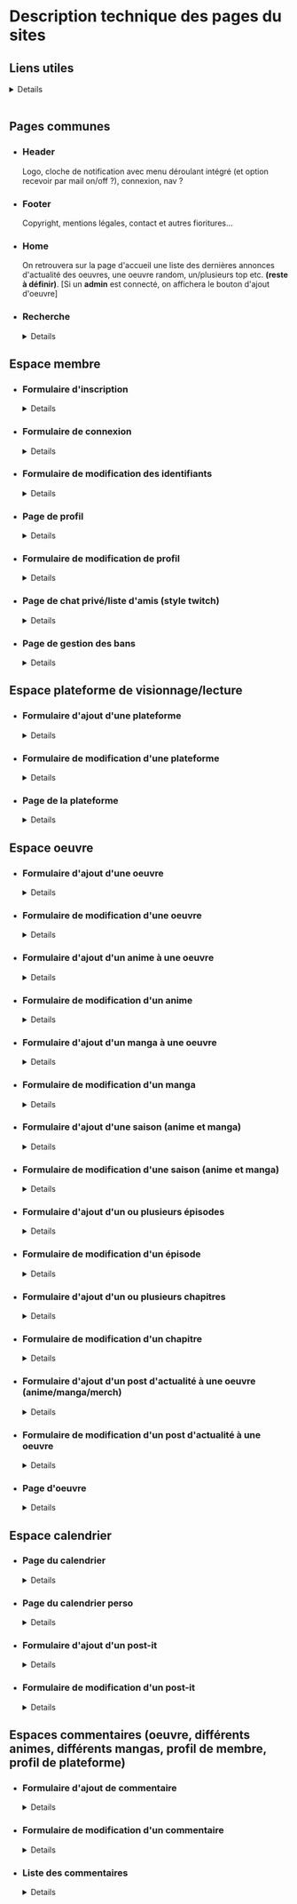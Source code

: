 # Description technique des pages du sites

## Liens utiles

<details>

- Cahier des charges
- Mocodo
- Charte des validité des champs utilisateurs
- Trello

</details>

<br>

## **Pages communes**

- ### Header

  Logo, cloche de notification avec menu déroulant intégré (et option recevoir par mail on/off ?), connexion, nav ?

- ### Footer

  Copyright, mentions légales, contact et autres fioritures...

- ### Home

  On retrouvera sur la page d'accueil une liste des dernières annonces d'actualité des oeuvres, une oeuvre random, un/plusieurs top etc. **(reste à définir)**.
  [Si un **admin** est connecté, on affichera le bouton d'ajout d'oeuvre]

- ### Recherche

  <details>
  
    - Par oeuvre (filtres à définir),
    - Par membre (avec boutons de gestion admin si admin connecté),
    - Par plateforme de visionnage/lecture.
  </details>

## **Espace membre**

- ### Formulaire d'inscription

  <details>

    | Champ | Type | Name | minwidth | maxwidth | Obligatoire | Placeholder | value |
    | ---- | ---- | ---- | ---- | ---- | ---- | ---- | ---- |
    | Pseudo | text | pseudo | ? | ? | Oui | Pseudo... | ---- |
    | Email | email | email | ? | ?35? | Oui | Email... | ---- |
    | Mdp | password | password | 8 | ?50? | Oui | Mot de passe... | ---- |
    | Mdp confirm | password | passwordConfirm | 8 | ?50? | Oui | Confirmation... | ---- |
  </details>

- ### Formulaire de connexion

  <details>

    | Champ | Type | Name | minwidth | maxwidth | Obligatoire | Placeholder | value |
    | ---- | ---- | ---- | ---- | ---- | ---- | ---- | ---- |
    | Email | email | email | ? | ?35? | Oui | Email... | ---- |
    | Mdp | password | password | 8 | ?50? | Oui | Mot de passe... | ---- |
    | Resté connecté | radio | autoLog | ---- | ---- | Non | ---- | ---- |
    Ainsi qu'un lien "mot de passe oublié".
  </details>

- ### Formulaire de modification des identifiants

  <details>

    *Pour changer ses identifiants il sera nécessaire d'entrer son mot de passe actuel.*

    *Pour changer de mot de passe il faudra entrer le nouveau mdp dans les champs prévus, **et** entrer son mot de passe actuel.*

    | Champ | Type | Name | minwidth | maxwidth | Obligatoire | Placeholder | value |
    | ---- | ---- | ---- | ---- | ---- | ---- | ---- | ---- |
    | Pseudo | text | pseudo | ? | ? | Oui | Pseudo... | Pseudo actuel |
    | Email | email | email | ? | ?35? | Oui | Email... | Email actuelle |
    | Mdp actuel | password | password | 8 | ?50? | Oui | Mot de passe... | ---- |
    | Nouveau mdp | password | newPassword | 8 | ?50? | Non | Nouveau mot de passe... | ---- |
    | Mdp confirm | password | newPasswordConfirm | 8 | ?50? | Non | Confirmation... | ---- |
  </details>

- ### Page de profil

  <details>

    Page de profil du membre concerné, apparaitront sur cette page :
    - Les photo de profil et de couverture (bannière),
    - Les date d'inscription et de dernière connexion,
    - La bio,
    - Une série d'informations relatives à l'utilisateur qui pourront individuellement être rendues publique ou privée en modifiant le profil tel que : la date d'anniversaire, le sexe, la liste d'oeuvres suivies, l'avancement de visionnage/lecture de ces oeuvres, le watchtime, la liste d'amis etc.
    - Si l'utilisateur visionnant la page est **connecté**, on affichera un bouton de demande en ami,
    - [Si le **membre concerné** est connecté, on affichera les boutons de modification des identifiants et de suppression du compte],
    - [Si un **admin** est connecté, on affichera les boutons de gestion de l'utilisateur (reset des images et de la bio, modification du rôle etc.)]
  </details>

- ### Formulaire de modification de profil

  <details>

    | Champ | Type | Name | minwidth | maxwidth | Obligatoire | Placeholder | value | Checked |
    | ---- | ---- | ---- | ---- | ---- | ---- | ---- | ---- | ---- |
    | Pdp | file (image) | pp | ---- | ---- | Non | ---- | ---- | ---- |
    | Bannière | file (image) | banner | ---- | ---- | Non | ---- | ---- | ---- |
    | Bio | textarea | bio | ---- | ---- | Non | ---- | ---- | ---- |
    | Infos extra | radio | \<info\> | ---- | ---- | Oui | ---- | show/hide | Valeur actuelle |
  </details>

- ### Page de chat privé/liste d'amis (style twitch)

  <details>
    Fraction de page qui prendra surement la forme d'une petite boite de dialogue avec un champ de texte.
  </details>

- ### Page de gestion des bans

  <details>
  
    [Nécessité d'être **admin** pour charger cette page]

    Formulaire d'ajout d'un ban :
    | Champ | Type | Name | minwidth | maxwidth | Obligatoire | Placeholder | value |
    | ---- | ---- | ---- | ---- | ---- | ---- | ---- | ---- |
    | Email | email | email | ? | ? | Oui | Email à ban... | ---- |
    | Raison | text | reason | ? | ? | Non | Raison du ban | ---- |

    Liste des bans : email, bourreau (sous forme de lien), message de ban (s'il y en a un), bouton unban
  </details>

## **Espace plateforme de visionnage/lecture**

- ### Formulaire d'ajout d'une plateforme

  <details>

    | Champ | Type | Name | minwidth | maxwidth | Obligatoire | Placeholder | value |
    | ---- | ---- | ---- | ---- | ---- | ---- | ---- | ---- |
    | Nom | text | name | ? | ? | Oui | Nom de la plateforme... | ---- |
    | Type | checkbox | type | ---- | ---- | Oui | ---- | ---- |
    | Site web de la plateforme | text | websiteLink | ? | ? | Non | Lien vers la plateforme | ---- |
  </details>

- ### Formulaire de modification d'une plateforme

  <details>

    | Champ | Type | Name | minwidth | maxwidth | Obligatoire | Placeholder | value |
    | ---- | ---- | ---- | ---- | ---- | ---- | ---- | ---- |
    | Nom | text | name | ? | ? | Oui | Nom de la plateforme... | Nom actuel |
    | Type | checkbox | type | ---- | ---- | Oui | ---- | Type actuel |
    | Site web de la plateforme | text | websiteLink | ? | ? | Non | Lien vers la plateforme | Lien actuel |
  </details>

- ### Page de la plateforme

  <details>

    Page type "profil" de la plateforme légale avec son nom, son type (anime et/ou manga) et une liste des oeuvres trouvables sous forme de lien à la page dédié de la plateforme.

    [Si **admin connecté** : on ajoute la possibilité de modifier la page de la plateforme],
  </details>

## **Espace oeuvre**

- ### Formulaire d'ajout d'une oeuvre

  <details>

    | Champ | Type | Name | minwidth | maxwidth | Obligatoire | Placeholder | value |
    | ---- | ---- | ---- | ---- | ---- | ---- | ---- | ---- |
    | Nom | text | name | ? | ? | Oui | Nom de l'oeuvre... | ---- |
    | Résumé | textarea | summary | ? | ? | Non | Résumé de l'oeuvre | ---- |
    | Auteur | text | author | ? | ? | Oui | Auteur... | ---- |
  </details>

- ### Formulaire de modification d'une oeuvre

  <details>

    | Champ | Type | Name | minwidth | maxwidth | Obligatoire | Placeholder | value |
    | ---- | ---- | ---- | ---- | ---- | ---- | ---- | ---- |
    | Nom | text | name | ? | ? | Oui | Nom de l'oeuvre... | Nom actuel |
    | Résumé | textarea | summary | ? | ? | Non | Résumé de l'oeuvre | Résumé actuel |
    | Auteur | text | author | ? | ? | Oui | Auteur... | Auteur actuel |
  </details>

- ### Formulaire d'ajout d'un anime à une oeuvre

  <details>

    | Champ | Type | Name | minwidth | maxwidth | Obligatoire | Placeholder | value |
    | ---- | ---- | ---- | ---- | ---- | ---- | ---- | ---- |
    | Nom | text | name | ? | ? | Oui | Nom de l'anime... | ---- |
    | Editeur | text | editor | ? | ? | Non | Editeur... | ---- |
    | Plateforme | text | streamingLink | ? | ? | Non | Lien... | ---- |
    | Durée des ep | number | epDuration | ? | ? | Non | Durée... | 24 |
  </details>

- ### Formulaire de modification d'un anime

  <details>

    | Champ | Type | Name | minwidth | maxwidth | Obligatoire | Placeholder | value |
    | ---- | ---- | ---- | ---- | ---- | ---- | ---- | ---- |
    | Nom | text | name | ? | ? | Oui | Nom de l'anime... | Nom actuel |
    | Editeur | text | editor | ? | ? | Non | Editeur... | Editeur actuel |
    | Plateforme | text | streamingLink | ? | ? | Non | Lien... | Lien actuel |
    | Durée des ep | number | epDuration | ? | ? | Non | Durée... | Durée actuelle |
  </details>

- ### Formulaire d'ajout d'un manga à une oeuvre

  <details>

    | Champ | Type | Name | minwidth | maxwidth | Obligatoire | Placeholder | value |
    | ---- | ---- | ---- | ---- | ---- | ---- | ---- | ---- |
    | Nom | text | name | ? | ? | Oui | Nom du manga... | ---- |
    | Illustrateur | text | illustrator | ? | ? | Non | Illustrateur... | ---- |
    | Lien de lecture | text | streamingLink | ? | ? | Non | Lien... | ---- |
  </details>

- ### Formulaire de modification d'un manga

  <details>

    | Champ | Type | Name | minwidth | maxwidth | Obligatoire | Placeholder | value |
    | ---- | ---- | ---- | ---- | ---- | ---- | ---- | ---- |
    | Nom | text | name | ? | ? | Oui | Nom du manga... | Nom actuel |
    | Illustrateur | text | illustrator | ? | ? | Non | Illustrateur... | Illu. actuel |
    | Lien de lecture | text | streamingLink | ? | ? | Non | Lien... | Lien actuel |
  </details>

- ### Formulaire d'ajout d'une saison (anime et manga)

  <details>

    | Champ | Type | Name | minwidth | maxwidth | Obligatoire | Placeholder | value |
    | ---- | ---- | ---- | ---- | ---- | ---- | ---- | ---- |
    | Nom | text | name | ? | ? | Oui | Nom de la saison... | ---- |
  </details>

- ### Formulaire de modification d'une saison (anime et manga)

  <details>

    | Champ | Type | Name | minwidth | maxwidth | Obligatoire | Placeholder | value |
    | ---- | ---- | ---- | ---- | ---- | ---- | ---- | ---- |
    | Nom | text | name | ? | ? | Oui | Nom de la saison... | Nom actuel |
  </details>

- ### Formulaire d'ajout d'un ou plusieurs épisodes

  <details>

    | Champ | Type | Name | minwidth | maxwidth | Obligatoire | Placeholder | value |
    | ---- | ---- | ---- | ---- | ---- | ---- | ---- | ---- |
    | Nombre d'ep ajoutés | number | numberOfEp | 1 | ? | Oui | Nombre d'ep ajoutés... | 1 |
    | Nom automatique | radio | autoName | ---- | ---- | Oui | ---- | true/false |
    A répéter n fois :
    | Nom | text | name | ? | ? | Oui | Nom de l'ep... | ---- |
    | Durée | number | duration | ? | ? | Oui | Durée de l'ep | nb courant |
    | Saison | select | season | 1 | ? | Oui | Saison n°... | Hors saison |

    Le nom automatique doit être sur true par défaut et la saisie des ep sur disabled et inversement en fonction du nom automatique.
  </details>

- ### Formulaire de modification d'un épisode

  <details>

    | Champ | Type | Name | minwidth | maxwidth | Obligatoire | Placeholder | value |
    | ---- | ---- | ---- | ---- | ---- | ---- | ---- | ---- |
    | Nom | text | name | ? | ? | Oui | Nom de l'ep... | Nom actuel |
    | Durée | number | duration | ? | ? | Oui | Durée de l'ep | nb actuel |
    | Saison | select | season | 1 | ? | Oui | Saison n°... | s actuelle |
  </details>

- ### Formulaire d'ajout d'un ou plusieurs chapitres

  <details>

    | Champ | Type | Name | minwidth | maxwidth | Obligatoire | Placeholder | value |
    | ---- | ---- | ---- | ---- | ---- | ---- | ---- | ---- |
    | Nombre de chp ajoutés | number | numberOfChp | 1 | ? | Oui | Nombre de chp ajoutés... | 1 |
    | Nom automatique | radio | autoName | ---- | ---- | Oui | ---- | true/false |
    A répéter n fois :
    | Nom | text | name | ? | ? | Oui | Nom du chp... | ---- |
    | Saison | select | season | 1 | ? | Oui | Saison n°... | Hors saison |

    Le nom automatique doit être sur true par défaut et la saisie des chp sur disabled et inversement en fonction du nom automatique.
  </details>

- ### Formulaire de modification d'un chapitre

  <details>

    | Champ | Type | Name | minwidth | maxwidth | Obligatoire | Placeholder | value |
    | ---- | ---- | ---- | ---- | ---- | ---- | ---- | ---- |
    | Nom | text | name | ? | ? | Oui | Nom de l'ep... | Nom actuel |
    | Saison | select | season | 1 | ? | Oui | Saison n°... | s actuelle |
  </details>

- ### Formulaire d'ajout d'un post d'actualité à une oeuvre (anime/manga/merch)

  <details>

    | Champ | Type | Name | minwidth | maxwidth | Obligatoire | Placeholder | value |
    | ---- | ---- | ---- | ---- | ---- | ---- | ---- | ---- |
    | Titre | text | title | ? | ? | Oui | Titre... | ---- |
    | Message | textarea | message | ? | ? | Oui | Message... | ---- |
  </details>

- ### Formulaire de modification d'un post d'actualité à une oeuvre

  <details>

    | Champ | Type | Name | minwidth | maxwidth | Obligatoire | Placeholder | value |
    | ---- | ---- | ---- | ---- | ---- | ---- | ---- | ---- |
    | Titre | text | title | ? | ? | Oui | Titre... | Titre actuel |
    | Message | textarea | message | ? | ? | Oui | Message... | Message actuel |
  </details>

- ### Page d'oeuvre

  <details>

    Sur la page de "profil" de l'oeuvre on trouvera les élements :
    - Espace dédié anime/manga interchangeable
        - Possibilité de noter quels ep/chp ont été vus/lus,
        - Date du prochain ep/chp si connu et si toujours en cours,
    - Actu de l'oeuvre,
    - Note moyenne,
    - [Si **membre connecté** : on ajoute la possibilité d'ajouter ou de modifier la note du membre],
    - [Si **membre connecté** : on ajoute la possibilité de follow/unfollow l'oeuvre pour être notifié des annonces et prochaines sorties],
    - [Si **admin connecté** : on ajoute la possibilité de modifier la page de l'oeuvre],
    - [Si **admin connecté** : on ajoute la possibilité d'ajouter ou de modifier les animes/mangas/actu de l'oeuvre],
  </details>

## **Espace calendrier**

- ### Page du calendrier

  <details>

    Calendrier interactif des prochaines sorties d'animes/mangas avec la possibilité de filtrer par tags, par type (anime/manga) et de "follow/unfollow" une oeuvre pour la faire apparaitre ou non dans sa page de calendrier perso

    [Si **membre connecté** : on ajoute la possibilité d'ajouter ou de modifier un post-it],
  </details>

- ### Page du calendrier perso

  <details>

    Calendrier personnalisé de l'utilisateur **connecté** avec possibilité de filtrer/unfollow les post-it.
  </details>

- ### Formulaire d'ajout d'un post-it

  <details>

    | Champ | Type | Name | minwidth | maxwidth | Obligatoire | Placeholder | value |
    | ---- | ---- | ---- | ---- | ---- | ---- | ---- | ---- |
    | Oeuvre | select | artworkName | ---- | ---- | Oui | ---- | ---- |
    | Titre (ex: Ep1 : lolo est dans le train) | text | title | ? | ? | Oui | Intitulé... | ---- |
    | Date | date | publishedDate | ---- | ---- | Oui | ---- | ---- |
  </details>

- ### Formulaire de modification d'un post-it

  <details>

    | Champ | Type | Name | minwidth | maxwidth | Obligatoire | Placeholder | value |
    | ---- | ---- | ---- | ---- | ---- | ---- | ---- | ---- |
    | Oeuvre | select | artworkName | ---- | ---- | Oui | ---- | Oeuvre actuelle |
    | Titre | text | title | ? | ? | Oui | Intitulé... | Titre actuel |
    | Date | date | publishedDate | ---- | ---- | Oui | ---- | Date actuelle |
  </details>

## **Espaces commentaires** (oeuvre, différents animes, différents mangas, profil de membre, profil de plateforme)

- ### Formulaire d'ajout de commentaire

  <details>

    | Champ | Type | Name | minwidth | maxwidth | Obligatoire | Placeholder | value |
    | ---- | ---- | ---- | ---- | ---- | ---- | ---- | ---- |
    | Message | textarea | comment | ? | ? | Oui | Commentaire... | ---- |
  </details>
  
- ### Formulaire de modification d'un commentaire

  <details>

    | Champ | Type | Name | minwidth | maxwidth | Obligatoire | Placeholder | value |
    | ---- | ---- | ---- | ---- | ---- | ---- | ---- | ---- |
    | Message | textarea | comment | ? | ? | Oui | Commentaire... | Commentaire actuel |
  </details>

- ### Liste des commentaires

  <details>

    Liste d'un nombre donné de commentaires avec chargement automatique des commentaires suivants sur scroll :
    - Pseudo sous forme de lien au profil,
    - Commentaire,
    - [Si **membre concerné connecté** : Bouton de modification],
    - [Si **membre concerné *OU* admin connecté** : Bouton de suppression]
  </details>
  